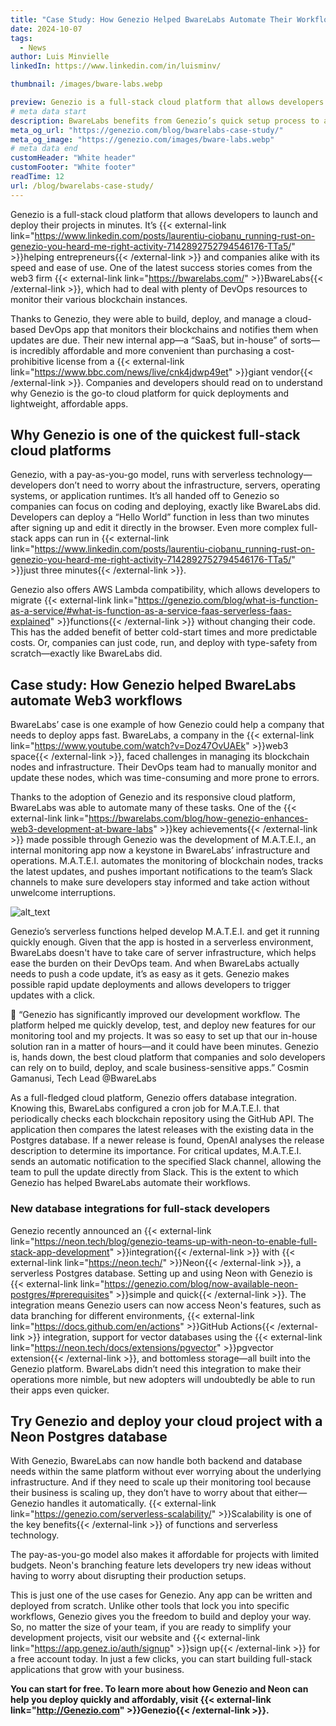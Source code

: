 ```yaml
---
title: "Case Study: How Genezio Helped BwareLabs Automate Their Workflows"
date: 2024-10-07
tags:
  - News
author: Luis Minvielle
linkedIn: https://www.linkedin.com/in/luisminv/

thumbnail: /images/bware-labs.webp

preview: Genezio is a full-stack cloud platform that allows developers to launch and deploy their projects in minutes. It’s helping entrepreneurs and companies alike with its speed and ease of use. One of the latest success stories comes from the web3 firm BwareLabs, which had to deal with plenty of DevOps resources to monitor their various blockchain instances.
# meta data start
description: BwareLabs benefits from Genezio’s quick setup process to automate their workflows and run a scalable cloud app.
meta_og_url: "https://genezio.com/blog/bwarelabs-case-study/"
meta_og_image: "https://genezio.com/images/bware-labs.webp"
# meta data end
customHeader: "White header"
customFooter: "White footer"
readTime: 12
url: /blog/bwarelabs-case-study/
---
```


Genezio is a full-stack cloud platform that allows developers to launch and deploy their projects in minutes. It’s {{< external-link link="https://www.linkedin.com/posts/laurentiu-ciobanu_running-rust-on-genezio-you-heard-me-right-activity-7142892752794546176-TTa5/" >}}helping entrepreneurs{{< /external-link >}} and companies alike with its speed and ease of use. One of the latest success stories comes from the web3 firm {{< external-link link="https://bwarelabs.com/" >}}BwareLabs{{< /external-link >}}, which had to deal with plenty of DevOps resources to monitor their various blockchain instances.

Thanks to Genezio, they were able to build, deploy, and manage a cloud-based DevOps app that monitors their blockchains and notifies them when updates are due. Their new internal app—a “SaaS, but in-house” of sorts—is incredibly affordable and more convenient than purchasing a cost-prohibitive license from a {{< external-link link="https://www.bbc.com/news/live/cnk4jdwp49et" >}}giant vendor{{< /external-link >}}. Companies and developers should read on to understand why Genezio is the go-to cloud platform for quick deployments and lightweight, affordable apps.

## Why Genezio is one of the quickest full-stack cloud platforms

Genezio, with a pay-as-you-go model, runs with serverless technology—developers don’t need to worry about the infrastructure, servers, operating systems, or application runtimes. It’s all handed off to Genezio so companies can focus on coding and deploying, exactly like BwareLabs did. Developers can deploy a “Hello World” function in less than two minutes after signing up and edit it directly in the browser. Even more complex full-stack apps can run in {{< external-link link="https://www.linkedin.com/posts/laurentiu-ciobanu_running-rust-on-genezio-you-heard-me-right-activity-7142892752794546176-TTa5/" >}}just three minutes{{< /external-link >}}.

Genezio also offers AWS Lambda compatibility, which allows developers to migrate {{< external-link link="https://genezio.com/blog/what-is-function-as-a-service/#what-is-function-as-a-service-faas-serverless-faas-explained" >}}functions{{< /external-link >}} without changing their code. This has the added benefit of better cold-start times and more predictable costs. Or, companies can just code, run, and deploy with type-safety from scratch—exactly like BwareLabs did.

## Case study: How Genezio helped BwareLabs automate Web3 workflows

BwareLabs’ case is one example of how Genezio could help a company that needs to deploy apps fast. BwareLabs, a company in the {{< external-link link="https://www.youtube.com/watch?v=Doz47OvUAEk" >}}web3 space{{< /external-link >}}, faced challenges in managing its blockchain nodes and infrastructure. Their DevOps team had to manually monitor and update these nodes, which was time-consuming and more prone to errors.

Thanks to the adoption of Genezio and its responsive cloud platform, BwareLabs was able to automate many of these tasks. One of the {{< external-link link="https://bwarelabs.com/blog/how-genezio-enhances-web3-development-at-bware-labs" >}}key achievements{{< /external-link >}} made possible through Genezio was the development of M.A.T.E.I., an internal monitoring app now a keystone in BwareLabs’ infrastructure and operations. M.A.T.E.I. automates the monitoring of blockchain nodes, tracks the latest updates, and pushes important notifications to the team’s Slack channels to make sure developers stay informed and take action without unwelcome interruptions.

![alt_text](/posts/bwarecase.webp)

Genezio’s serverless functions helped develop M.A.T.E.I. and get it running quickly enough. Given that the app is hosted in a serverless environment, BwareLabs doesn't have to take care of server infrastructure, which helps ease the burden on their DevOps team. And when BwareLabs actually needs to push a code update, it’s as easy as it gets. Genezio makes possible rapid update deployments and allows developers to trigger updates with a click.

💬 “Genezio has significantly improved our development workflow. The platform helped me quickly develop, test, and deploy new features for our monitoring tool and my projects. It was so easy to set up that our in-house solution ran in a matter of hours—and it could have been minutes. Genezio is, hands down, the best cloud platform that companies and solo developers can rely on to build, deploy, and scale business-sensitive apps.”
Cosmin Gamanusi, Tech Lead @BwareLabs

As a full-fledged cloud platform, Genezio offers database integration. Knowing this, BwareLabs configured a cron job for M.A.T.E.I. that periodically checks each blockchain repository using the GitHub API. The application then compares the latest releases with the existing data in the Postgres database. If a newer release is found, OpenAI analyses the release description to determine its importance. For critical updates, M.A.T.E.I. sends an automatic notification to the specified Slack channel, allowing the team to pull the update directly from Slack. This is the extent to which Genezio has helped BwareLabs automate their workflows.

### New database integrations for full-stack developers

Genezio recently announced an {{< external-link link="https://neon.tech/blog/genezio-teams-up-with-neon-to-enable-full-stack-app-development" >}}integration{{< /external-link >}} with {{< external-link link="https://neon.tech/" >}}Neon{{< /external-link >}}, a serverless Postgres database. Setting up and using Neon with Genezio is {{< external-link link="https://genezio.com/blog/now-available-neon-postgres/#prerequisites" >}}simple and quick{{< /external-link >}}. The integration means Genezio users can now access Neon's features, such as data branching for different environments, {{< external-link link="https://docs.github.com/en/actions" >}}GitHub Actions{{< /external-link >}} integration, support for vector databases using the {{< external-link link="https://neon.tech/docs/extensions/pgvector" >}}pgvector extension{{< /external-link >}}, and bottomless storage—all built into the Genezio platform. BwareLabs didn’t need this integration to make their operations more nimble, but new adopters will undoubtedly be able to run their apps even quicker.

## Try Genezio and deploy your cloud project with a Neon Postgres database

With Genezio, BwareLabs can now handle both backend and database needs within the same platform without ever worrying about the underlying infrastructure. And if they need to scale up their monitoring tool because their business is scaling up, they don’t have to worry about that either—Genezio handles it automatically. {{< external-link link="https://genezio.com/serverless-scalability/" >}}Scalability is one of the key benefits{{< /external-link >}} of functions and serverless technology.

The pay-as-you-go model also makes it affordable for projects with limited budgets. Neon's branching feature lets developers try new ideas without having to worry about disrupting their production setups.

This is just one of the use cases for Genezio. Any app can be written and deployed from scratch. Unlike other tools that lock you into specific workflows, Genezio gives you the freedom to build and deploy your way. So, no matter the size of your team, if you are ready to simplify your development projects, visit our website and {{< external-link link="https://app.genez.io/auth/signup" >}}sign up{{< /external-link >}} for a free account today. In just a few clicks, you can start building full-stack applications that grow with your business.

**You can start for free. To learn more about how Genezio and Neon can help you deploy quickly and affordably, visit {{< external-link link="http://Genezio.com" >}}Genezio{{< /external-link >}}.**
